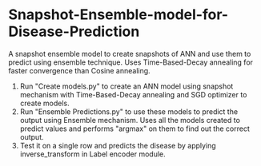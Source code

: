# Snapshot-Ensemble-model-for-Disease-Prediction
A snapshot ensemble model to create snapshots of ANN and use them to predict using ensemble technique. Uses Time-Based-Decay annealing for faster convergence than Cosine annealing.
1. Run "Create models.py" to create an ANN model using snapshot mechanism with Time-Based-Decay annealing and SGD optimizer to create models.
2. Run "Ensemble Predictions.py" to use these models to predict the output using Ensemble mechanism. Uses all the models created to predict values and performs "argmax" on them to find out the correct output. 
3. Test it on a single row and predicts the disease by applying inverse_transform in Label encoder module.
